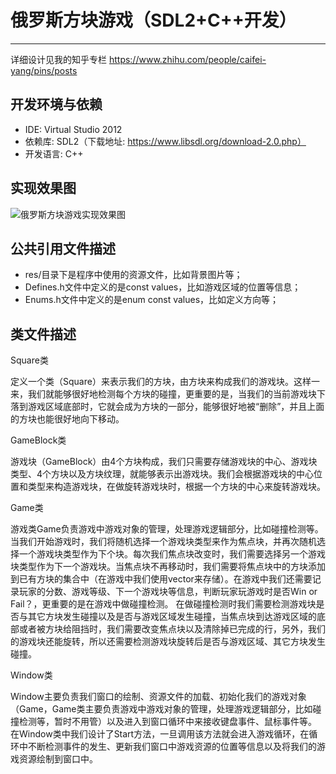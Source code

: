 # 俄罗斯方块游戏（SDL2+C++开发）

---

详细设计见我的知乎专栏 https://www.zhihu.com/people/caifei-yang/pins/posts

## 开发环境与依赖

 - IDE: Virtual Studio 2012
 - 依赖库: SDL2（下载地址: https://www.libsdl.org/download-2.0.php）
 - 开发语言: C++

## 实现效果图
![俄罗斯方块游戏实现效果图](https://github.com/SmallHedgehog/Games-Tetris/blob/master/res/2%20-%20%E5%89%AF%E6%9C%AC.png)


## 公共引用文件描述
- res/目录下是程序中使用的资源文件，比如背景图片等；
- Defines.h文件中定义的是const values，比如游戏区域的位置等信息；
- Enums.h文件中定义的是enum const values，比如定义方向等；

## 类文件描述
Square类

  定义一个类（Square）来表示我们的方块，由方块来构成我们的游戏块。这样一来，我们就能够很好地检测每个方块的碰撞，更重要的是，当我们的当前游戏块下落到游戏区域底部时，它就会成为方块的一部分，能够很好地被“删除”，并且上面的方块也能很好地向下移动。

GameBlock类

  游戏块（GameBlock）由4个方块构成，我们只需要存储游戏块的中心、游戏块类型、4个方块以及方块纹理，就能够表示出游戏块。我们会根据游戏块的中心位置和类型来构造游戏块，在做旋转游戏块时，根据一个方块的中心来旋转游戏块。

Game类

  游戏类Game负责游戏中游戏对象的管理，处理游戏逻辑部分，比如碰撞检测等。
  当我们开始游戏时，我们将随机选择一个游戏块类型来作为焦点块，并再次随机选择一个游戏块类型作为下个块。每次我们焦点块改变时，我们需要选择另一个游戏块类型作为下一个游戏块。当焦点块不再移动时，我们需要将焦点块中的方块添加到已有方块的集合中（在游戏中我们使用vector来存储）。在游戏中我们还需要记录玩家的分数、游戏等级、下一个游戏块等信息，判断玩家玩游戏时是否Win or Fail？，更重要的是在游戏中做碰撞检测。
  在做碰撞检测时我们需要检测游戏块是否与其它方块发生碰撞以及是否与游戏区域发生碰撞，当焦点块到达游戏区域的底部或者被方块给阻挡时，我们需要改变焦点块以及清除掉已完成的行，另外，我们的游戏块还能旋转，所以还需要检测游戏块旋转后是否与游戏区域、其它方块发生碰撞。

Window类

  Window主要负责我们窗口的绘制、资源文件的加载、初始化我们的游戏对象（Game，Game类主要负责游戏中游戏对象的管理，处理游戏逻辑部分，比如碰撞检测等，暂时不用管）以及进入到窗口循环中来接收键盘事件、鼠标事件等。
在Window类中我们设计了Start方法，一旦调用该方法就会进入游戏循环，在循环中不断检测事件的发生、更新我们窗口中游戏资源的位置等信息以及将我们的游戏资源绘制到窗口中。
